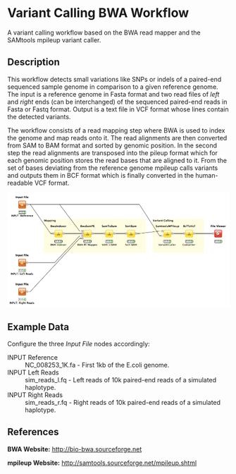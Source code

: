 Variant Calling BWA Workflow
============================

A variant calling workflow based on the BWA read mapper and the SAMtools mpileup variant caller.

Description
-----------

This workflow detects small variations like SNPs or indels of a paired-end sequenced sample genome in comparison to a given reference genome. The input is a reference genome in Fasta format and two read files of *left* and *right* ends (can be interchanged) of the sequenced paired-end reads in Fasta or Fastq format. Output is a text file in VCF format whose lines contain the detected variants.

The workflow consists of a read mapping step where BWA is used to index the genome and map reads onto it. The read alignments are then converted from SAM to BAM format and sorted by genomic position. In the second step the read alignments are transposed into the pileup format which for each genomic position stores the read bases that are aligned to it. From the set of bases deviating from the reference genome mpileup calls variants and outputs them in BCF format which is finally converted in the human-readable VCF format.

![alt tag](variant_calling_bwa_screenshot.png)


Example Data
------------

Configure the three *Input File* nodes accordingly:

<dl>
  <dt>INPUT Reference</dt>
  <dd>NC_008253_1K.fa - First 1kb of the E.coli genome.</dd>

  <dt>INPUT Left Reads</dt>
  <dd>sim_reads_l.fq - Left reads of 10k paired-end reads of a simulated haplotype.</dd>
  
  <dt>INPUT Right Reads</dt>
  <dd>sim_reads_r.fq - Right reads of 10k paired-end reads of a simulated haplotype.</dd>
</dl>  


References
----------

**BWA Website:**
  http://bio-bwa.sourceforge.net

**mpileup Website:**
  http://samtools.sourceforge.net/mpileup.shtml
